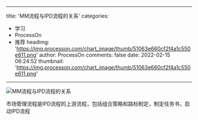 
---
title: 'MM流程与IPD流程的关系'
categories: 
 - 学习
 - ProcessOn
 - 推荐
headimg: 'https://img.processon.com/chart_image/thumb/51063e660cf2f4a1c550e611.png'
author: ProcessOn
comments: false
date: 2022-02-15 06:24:52
thumbnail: 'https://img.processon.com/chart_image/thumb/51063e660cf2f4a1c550e611.png'
---

<div>   
<img class="thumb" alt="MM流程与IPD流程的关系 " src="https://img.processon.com/chart_image/thumb/51063e660cf2f4a1c550e611.png" referrerpolicy="no-referrer">
<p>市场管理流程是IPD流程的上游流程，包括组合策略和路标制定，制定任务书，启动IPD流程</p>  
</div>
            